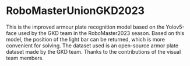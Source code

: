 # RoboMasterUnionGKD2023
This is the improved armour plate recognition model based on the Yolov5-face used by the GKD team in the RoboMaster2023 season. Based on this model, the position of the light bar can be returned, which is more convenient for solving.
The dataset used is an open-source armor plate dataset made by the GKD team. Thanks to the contributions of the visual team members.
